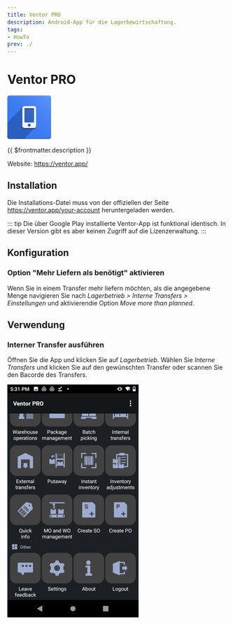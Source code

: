 ```yaml
---
title: Ventor PRO
description: Android-App für die Lagerbewirtschaftung.
tags:
- HowTo
prev: ./
---
```

# Ventor PRO
![](attachments/odoo_icon_ventor.png)

{{ $frontmatter.description }}

Website: <https://ventor.app/>

## Installation

Die Installations-Datei muss von der offiziellen der Seite https://ventor.app/your-account heruntergeladen werden.

::: tip
Die über Google Play installierte Ventor-App ist funktional identisch. In dieser Version gibt es aber keinen Zugriff auf die Lizenzerwaltung.
:::


## Konfiguration

### Option "Mehr Liefern als benötigt" aktivieren

Wenn Sie in einem Transfer mehr liefern möchten, als die angegebene Menge navigieren Sie nach *Lagerbetrieb > Interne Transfers > Einstellungen* und aktivierendie Option *Move more than planned*.

## Verwendung

### Interner Transfer ausführen

Öffnen Sie die App und klicken Sie auf *Lagerbetrieb*. Wählen Sie *Interne Transfers* und klicken Sie auf den gewünschten Transfer oder scannen Sie den Bacorde des Transfers.

![](attachments/Ventor%20PRO%20start.png)
